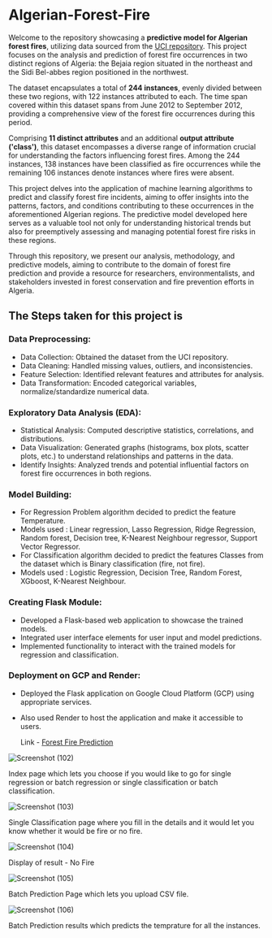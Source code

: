 # Algerian-Forest-Fire
Welcome to the repository showcasing a **predictive model for Algerian forest fires**, utilizing data sourced from the [UCI repository](https://archive.ics.uci.edu/dataset/547/algerian+forest+fires+dataset). This project focuses on the analysis and prediction of forest fire occurrences in two distinct regions of Algeria: the Bejaia region situated in the northeast and the Sidi Bel-abbes region positioned in the northwest.

The dataset encapsulates a total of **244 instances**, evenly divided between these two regions, with 122 instances attributed to each. The time span covered within this dataset spans from June 2012 to September 2012, providing a comprehensive view of the forest fire occurrences during this period.

Comprising **11 distinct attributes** and an additional **output attribute ('class')**, this dataset encompasses a diverse range of information crucial for understanding the factors influencing forest fires. Among the 244 instances, 138 instances have been classified as fire occurrences while the remaining 106 instances denote instances where fires were absent.

This project delves into the application of machine learning algorithms to predict and classify forest fire incidents, aiming to offer insights into the patterns, factors, and conditions contributing to these occurrences in the aforementioned Algerian regions. The predictive model developed here serves as a valuable tool not only for understanding historical trends but also for preemptively assessing and managing potential forest fire risks in these regions.

Through this repository, we present our analysis, methodology, and predictive models, aiming to contribute to the domain of forest fire prediction and provide a resource for researchers, environmentalists, and stakeholders invested in forest conservation and fire prevention efforts in Algeria.

## The Steps taken for this project is 
### Data Preprocessing:

- Data Collection: Obtained the dataset from the UCI repository.
- Data Cleaning: Handled missing values, outliers, and inconsistencies.
- Feature Selection: Identified relevant features and attributes for analysis.
- Data Transformation: Encoded categorical variables, normalize/standardize numerical data.

### Exploratory Data Analysis (EDA):

- Statistical Analysis: Computed descriptive statistics, correlations, and distributions.
- Data Visualization: Generated graphs (histograms, box plots, scatter plots, etc.) to understand relationships and patterns in the data.
- Identify Insights: Analyzed trends and potential influential factors on forest fire occurrences in both regions.

### Model Building:

- For Regression Problem algorithm decided to predict the feature Temperature.
- Models used : Linear regression, Lasso Regression, Ridge Regression, Random forest, Decision tree, K-Nearest Neighbour regressor, Support Vector Regressor.
- For Classification algorithm decided to predict the features Classes from the dataset which is Binary classification (fire, not fire).
- Models used : Logistic Regression, Decision Tree, Random Forest, XGboost, K-Nearest Neighbour.

### Creating Flask Module:

- Developed a Flask-based web application to showcase the trained models.
- Integrated user interface elements for user input and model predictions.
- Implemented functionality to interact with the trained models for regression and classification.

### Deployment on GCP and Render:

- Deployed the Flask application on Google Cloud Platform (GCP) using appropriate services.
- Also used Render to host the application and make it accessible to users.

  Link - [Forest Fire Prediction](https://algerian-forest-fire-nfzo.onrender.com/)

  
![Screenshot (102)](https://github.com/Shiti09/Algerian-Forest-Fire/assets/119621887/41bbd020-b6c4-4160-bde1-2e1aa95ccc1b)

Index page which lets you choose if you would like to go for single regression or batch regression or single classification or batch classification.

![Screenshot (103)](https://github.com/Shiti09/Algerian-Forest-Fire/assets/119621887/451d3fed-ddae-4c72-b7ae-bdcd124c5b18)

Single Classification page where you fill in the details and it would let you know whether it would be fire or no fire.

![Screenshot (104)](https://github.com/Shiti09/Algerian-Forest-Fire/assets/119621887/79a85ecb-dc7d-4c50-9d05-cf29619250cf)

Display of result - No Fire

![Screenshot (105)](https://github.com/Shiti09/Algerian-Forest-Fire/assets/119621887/3181b3a8-9fec-4d91-a8a8-67d5c52f1d33)

Batch Prediction Page which lets you upload CSV file.

![Screenshot (106)](https://github.com/Shiti09/Algerian-Forest-Fire/assets/119621887/c9e58024-5dc0-418c-a478-3ce8aa953638)

Batch Prediction results which predicts the temprature for all the instances. 









